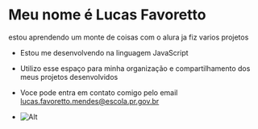 # Meu nome é Lucas Favoretto
estou aprendendo um monte de coisas com o alura ja fiz varios projetos 
- Estou me desenvolvendo na linguagem JavaScript
- Utilizo esse espaço para minha organização e compartilhamento dos meus projetos desenvolvidos
- Voce pode entra em contato comigo pelo email lucas.favoretto.mendes@escola.pr.gov.br

- ![Alt](https://mir-s3-cdn-cf.behance.net/projects/404/8c700e142512913.Y3JvcCwxMDgwLDg0NCwwLDExNw.png)
